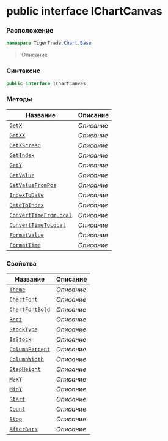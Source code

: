 
# public interface IChartCanvas
### Расположение
```csharp
namespace TigerTrade.Chart.Base
```



> Описание

### Синтаксис
```csharp
public interface IChartCanvas
```


### Методы
| Название | Описание |
| --- | --- |
| [`GetX`](./IChartCanvas.cs/Методы/GetX.md) | *Описание* |
| [`GetXX`](./IChartCanvas.cs/Методы/GetXX.md) | *Описание* |
| [`GetXScreen`](./IChartCanvas.cs/Методы/GetXScreen.md) | *Описание* |
| [`GetIndex`](./IChartCanvas.cs/Методы/GetIndex.md) | *Описание* |
| [`GetY`](./IChartCanvas.cs/Методы/GetY.md) | *Описание* |
| [`GetValue`](./IChartCanvas.cs/Методы/GetValue.md) | *Описание* |
| [`GetValueFromPos`](./IChartCanvas.cs/Методы/GetValueFromPos.md) | *Описание* |
| [`IndexToDate`](./IChartCanvas.cs/Методы/IndexToDate.md) | *Описание* |
| [`DateToIndex`](./IChartCanvas.cs/Методы/DateToIndex.md) | *Описание* |
| [`ConvertTimeFromLocal`](./IChartCanvas.cs/Методы/ConvertTimeFromLocal.md) | *Описание* |
| [`ConvertTimeToLocal`](./IChartCanvas.cs/Методы/ConvertTimeToLocal.md) | *Описание* |
| [`FormatValue`](./IChartCanvas.cs/Методы/FormatValue.md) | *Описание* |
| [`FormatTime`](./IChartCanvas.cs/Методы/FormatTime.md) | *Описание* |

### Свойства
| Название | Описание |
| --- | --- |
| [`Theme`](./IChartCanvas.cs/Свойства/Theme.md) | *Описание* |
| [`ChartFont`](./IChartCanvas.cs/Свойства/ChartFont.md) | *Описание* |
| [`ChartFontBold`](./IChartCanvas.cs/Свойства/ChartFontBold.md) | *Описание* |
| [`Rect`](./IChartCanvas.cs/Свойства/Rect.md) | *Описание* |
| [`StockType`](./IChartCanvas.cs/Свойства/StockType.md) | *Описание* |
| [`IsStock`](./IChartCanvas.cs/Свойства/IsStock.md) | *Описание* |
| [`ColumnPercent`](./IChartCanvas.cs/Свойства/ColumnPercent.md) | *Описание* |
| [`ColumnWidth`](./IChartCanvas.cs/Свойства/ColumnWidth.md) | *Описание* |
| [`StepHeight`](./IChartCanvas.cs/Свойства/StepHeight.md) | *Описание* |
| [`MaxY`](./IChartCanvas.cs/Свойства/MaxY.md) | *Описание* |
| [`MinY`](./IChartCanvas.cs/Свойства/MinY.md) | *Описание* |
| [`Start`](./IChartCanvas.cs/Свойства/Start.md) | *Описание* |
| [`Count`](./IChartCanvas.cs/Свойства/Count.md) | *Описание* |
| [`Stop`](./IChartCanvas.cs/Свойства/Stop.md) | *Описание* |
| [`AfterBars`](./IChartCanvas.cs/Свойства/AfterBars.md) | *Описание* |



